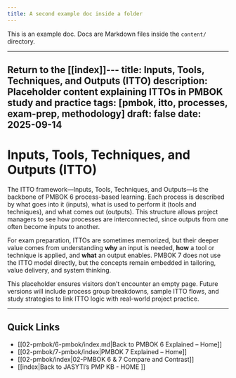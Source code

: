 ```yaml
---
title: A second example doc inside a folder
---
```

This is an example doc. Docs are Markdown files inside the `content/` directory.

---

Return to the [[index]]---
title: Inputs, Tools, Techniques, and Outputs (ITTO)
description: Placeholder content explaining ITTOs in PMBOK study and practice
tags: [pmbok, itto, processes, exam-prep, methodology]
draft: false
date: 2025-09-14
---

# Inputs, Tools, Techniques, and Outputs (ITTO)

The ITTO framework—Inputs, Tools, Techniques, and Outputs—is the backbone of PMBOK 6 process-based learning. Each process is described by what goes into it (inputs), what is used to perform it (tools and techniques), and what comes out (outputs). This structure allows project managers to see how processes are interconnected, since outputs from one often become inputs to another.  

For exam preparation, ITTOs are sometimes memorized, but their deeper value comes from understanding **why** an input is needed, **how** a tool or technique is applied, and **what** an output enables. PMBOK 7 does not use the ITTO model directly, but the concepts remain embedded in tailoring, value delivery, and system thinking.  

This placeholder ensures visitors don’t encounter an empty page. Future versions will include process group breakdowns, sample ITTO flows, and study strategies to link ITTO logic with real-world project practice.

---
## Quick Links
- [[02-pmbok/6-pmbok/index.md|Back to PMBOK 6 Explained – Home]]
- [[02-pmbok/7-pmbok/index|PMBOK 7 Explained – Home]]
- [[02-pmbok/index|02-PMBOK 6 & 7 Compare and Contrast]]
- [[index|Back to JASYTI’s PMP KB - HOME ]]